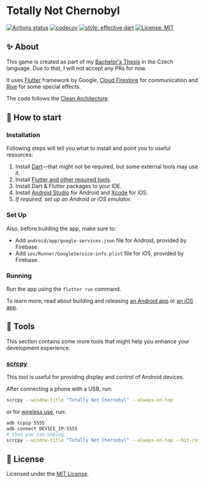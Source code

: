 # Totally Not Chernobyl

[![Actions status](https://github.com/tenhobi/totally_not_chernobyl/workflows/Build/badge.svg)](https://github.com/tenhobi/totally_not_chernobyl/actions)
[![codecov](https://codecov.io/gh/tenhobi/totally_not_chernobyl/branch/master/graph/badge.svg?token=WULJnl23VB)](https://codecov.io/gh/tenhobi/totally_not_chernobyl)
[![style: effective dart](https://img.shields.io/badge/style-effective_dart-40c4ff.svg)](https://github.com/tenhobi/effective_dart)
[![License: MIT](https://img.shields.io/badge/license-MIT-blue.svg)](https://opensource.org/licenses/MIT)

## ✨ About

This game is created as part of my [Bachelor's Thesis](https://github.com/tenhobi/bachelors-thesis) in the Czech language.
Due to that, I will not accept any PRs for now.

It uses [Flutter](https://flutter.dev) framework by Google, [Cloud Firestore](https://firebase.google.com/products/firestore/) for communication and [Rive](https://rive.app) for some special effects.

The code follows the [Clean Architecture](https://blog.cleancoder.com/uncle-bob/2012/08/13/the-clean-architecture.html).

## 🚀 How to start

### Installation

Following steps will tell you what to install and point you to useful resources:

1. Install [Dart](https://dart.dev/get-dart)—that might not be required, but some external tools may use it.
1. Install [Flutter and other required tools](https://flutter.dev/docs/get-started/install).
1. Install Dart & Flutter packages to your IDE.
1. Install [Android Studio](https://developer.android.com/studio) for Android and [Xcode](https://developer.apple.com/xcode/) for iOS.
1. *If required, set up an Android or iOS emulator.*

### Set Up

Also, before building the app, make sure to:

- Add `android/app/google-services.json` file for Android, provided by Firebase.
- Add `ios/Runner/GoogleService-info.plist` file for iOS, provided by Firebase.

### Running

Run the app using the `flutter run` command.

To learn more, read about building and releasing [an Android app](https://flutter.dev/docs/deployment/android) or [an iOS app](https://flutter.dev/docs/deployment/ios).

## 🔨 Tools

This section contains some more tools that might help you enhance your development experience.

### [scrcpy](https://github.com/Genymobile/scrcpy)

This tool is useful for providing display and control of Android devices.

After connecting a phone with a USB, run:

```bash
scrcpy --window-title "Totally Not Chernobyl" --always-on-top
```

or for [wireless use](https://github.com/Genymobile/scrcpy#wireless), run:

```bash
adb tcpip 5555
adb connect DEVICE_IP:5555
# then you can unplug
scrcpy --window-title "Totally Not Chernobyl" --always-on-top --bit-rate 2M --max-size 800
```

## 📃 License

Licensed under the [MIT License](LICENSE).
